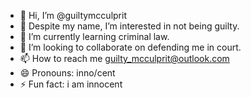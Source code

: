 - 👋 Hi, I’m @guiltymcculprit
- 👀 Despite my name, I’m interested in not being guilty.
- 🌱 I’m currently learning criminal law.
- 💞️ I’m looking to collaborate on defending me in court. 
- 📫 How to reach me <guilty_mcculprit@outlook.com>
- 😄 Pronouns: inno/cent
- ⚡ Fun fact: i am innocent


<!---
guiltymcculprit/guiltymcculprit is a ✨ special ✨ repository because its `README.md` (this file) appears on your GitHub profile.
You can click the Preview link to take a look at your changes.
--->


